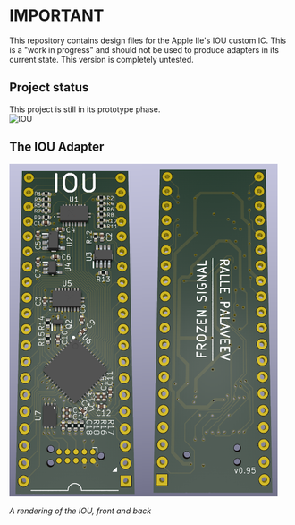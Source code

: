 # IMPORTANT
This repository contains design files for the Apple IIe's IOU custom IC. This is a "work in progress" and should not be used to produce adapters in its current state. This version is completely untested.

## Project status
This project is still in its prototype phase.
<br/>
![IOU](https://img.shields.io/badge/3.3_V_Apple_IIe_IOU-UNTESTED-red)<br/>

## The IOU Adapter
<a align="center">
    <img src="/resources/IOU_Raytraced.png" style="width: 480px"/>
</a>
<p><i>A rendering of the IOU, front and back</i></p>

